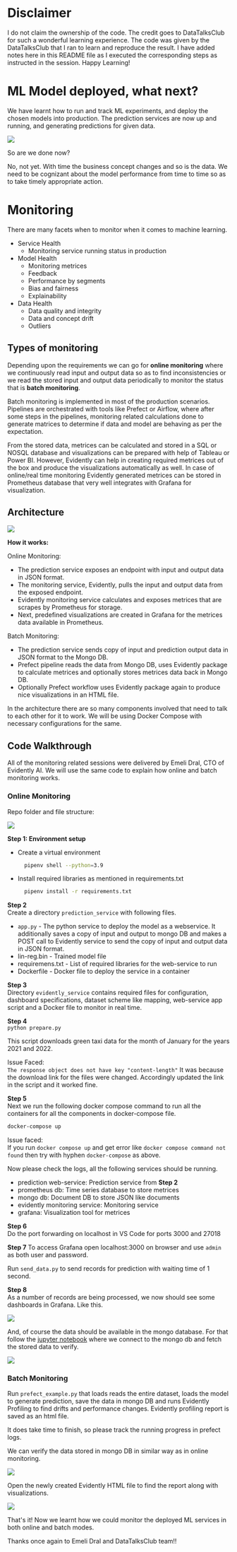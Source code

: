 # Disclaimer #
I do not claim the ownership of the code. The credit goes to DataTalksClub for such a wonderful learning experience. The code was given by the DataTalksClub that I ran to learn and reproduce the result. I have added notes here in this README file as I executed the corresponding steps as instructed in the session. Happy Learning!

# ML Model deployed, what next? #
We have learnt how to run and track ML experiments, and deploy the chosen models into production. The prediction services are now up and running, and generating predictions for given data. 

![](/Week5/imgs/predwebservice_v2.png)

So are we done now?

No, not yet. With time the business concept changes and so is the data. We need to be cognizant about the model performance from time to time so as to take timely appropriate action.

# Monitoring #

There are many facets when to monitor when it comes to machine learning.
* Service Health
  * Monitoring service running status in production
* Model Health
  * Monitoring metrices
  * Feedback
  * Performance by segments
  * Bias and fairness
  * Explainability
* Data Health
    * Data quality and integrity
    * Data and concept drift
    * Outliers 

## Types of monitoring ##
Depending upon the requirements we can go for **online monitoring** where we continuously read input and output data so as to find inconsistencies or we read the stored input and output data periodically to monitor the status that is **batch monitoring**.

Batch monitoring is implemented in most of the production scenarios. Pipelines are orchestrated with tools like Prefect or Airflow, where after some steps in the pipelines, monitoring related calculations done to generate matrices to determine if data and model are behaving as per the expectation.

From the stored data, metrices can be calculated and stored in a SQL or NOSQL database and visualizations can be prepared with help of Tableau or Power BI. However, Evidently can help in creating required metrices out of the box and produce the visualizations automatically as well. In case of online/real time monitoring Evidently generated metrices can be stored in Prometheus database that very well integrates with Grafana for visualization.


## Architecture ##

![](/Week5/imgs/complete_architecture_v4.png)

**How it works:**

Online Monitoring:  
* The prediction service exposes an endpoint with input and output data in JSON format.  
* The monitoring service, Evidently, pulls the input and output data from the exposed endpoint.
* Evidently monitoring service calculates and exposes metrices that are scrapes by Prometheus for storage.
* Next, predefined visualizations are created in Grafana for the metrices data available in Prometheus.

Batch Monitoring:  
* The prediction service sends copy of input and prediction output data in JSON format to the Mongo DB.
* Prefect pipeline reads the data from Mongo DB, uses Evidently package to calculate metrices and optionally stores metrices data back in Mongo DB.
* Optionally Prefect workflow uses Evidently package again to produce nice visualizations in an HTML file.

In the architecture there are so many components involved that need to talk to each other for it to work. We will be using Docker Compose with necessary configurations for the same.

## Code Walkthrough ##
All of the monitoring related sessions were delivered by Emeli Dral, CTO of Evidently AI. We will use the same code to explain how online and batch monitoring works.

### Online Monitoring ##

Repo folder and file structure:

![](/Week5/imgs/folderstructure.png)

**Step 1: Environment setup**
* Create a virtual environment
  ``` bash
    pipenv shell --python=3.9
  ```
* Install required libraries as mentioned in requirements.txt
  ``` bash
    pipenv install -r requirements.txt
  ```

**Step 2**  
Create a directory `prediction_service` with following files.  
* `app.py` - The python service to deploy the model as a webservice. It additionally saves a copy of input and output to mongo DB and makes a POST call to Evidently service to send the copy of input and output data in JSON format.
* lin-reg.bin - Trained model file
* requiremens.txt - List of required libraries for the web-service to run
* Dockerfile - Docker file to deploy the service in a container

**Step 3**  
Directory `evidently_service` contains required files for configuration, dashboard specifications, dataset scheme like mapping, web-service app script and a Docker file to monitor in real time. 

**Step 4**  
`python prepare.py`
  
This script downloads green taxi data for the month of January for the years 2021 and 2022.  

Issue Faced:  
`The response object does not have key "content-length"`
It was because the download link for the files were changed. Accordingly updated the link in the script and it worked fine.

**Step 5**  
Next we run the following docker compose command to run all the containers for all the components in docker-compose file.

``` bash
docker-compose up
```

Issue faced:  
If you run `docker compose up` and get error like `docker compose command not found` then try with hyphen `docker-compose` as above.  

Now please check the logs, all the following services should be running. 
* prediction web-service: Prediction service from **Step 2**
* prometheus db: Time series database to store metrices
* mongo db: Document DB to store JSON like documents
* evidently monitoring service: Monitoring service
* grafana: Visualization tool for metrices

**Step 6**  
Do the port forwarding on localhost in VS Code for ports 3000 and 27018

**Step 7**
To access Grafana open localhost:3000 on browser and use `admin` as both user and password.

Run `send_data.py` to send records for prediction with waiting time of 1 second.

**Step 8**  
As a number of records are being processed, we now should see some dashboards in Grafana. Like this.  

![](/Week5/imgs/grafana_dashboard.png)


And, of course the data should be available in the mongo database. For that follow the [jupyter notebook](/Week5/pymongo_example.ipynb) where we connect to the mongo db and fetch the stored data to verify.

![](/Week5/imgs/mymongo_example.png)

### Batch Monitoring ###

Run `prefect_example.py` that loads reads the entire dataset, loads the model to generate prediction, save the data in mongo DB and runs Evidently Profiling to find drifts and performance changes. Evidently profiling report is saved as an html file.

It does take time to finish, so please track the running progress in prefect logs.  

We can verify the data stored in mongo DB in similar way as in online monitoring.  

![](/Week5/imgs/mongodbbatch.png)

Open the newly created Evidently HTML file to find the report along with visualizations.  

![](/Week5/imgs/evidentlyreport.png)

That's it! Now we learnt how we could monitor the deployed ML services in both online and batch modes.

Thanks once again to Emeli Dral and DataTalksClub team!!